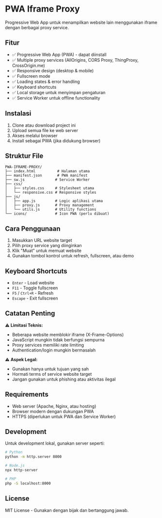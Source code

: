 # PWA Iframe Proxy

Progressive Web App untuk menampilkan website lain menggunakan iframe dengan berbagai proxy service.

## Fitur

- ✅ Progressive Web App (PWA) - dapat diinstall
- ✅ Multiple proxy services (AllOrigins, CORS Proxy, ThingProxy, CrossOrigin.me)
- ✅ Responsive design (desktop & mobile)
- ✅ Fullscreen mode
- ✅ Loading states & error handling
- ✅ Keyboard shortcuts
- ✅ Local storage untuk menyimpan pengaturan
- ✅ Service Worker untuk offline functionality

## Instalasi

1. Clone atau download project ini
2. Upload semua file ke web server
3. Akses melalui browser
4. Install sebagai PWA (jika didukung browser)

## Struktur File

```
PWA-IFRAME-PROXY/
├── index.html          # Halaman utama
├── manifest.json       # PWA manifest
├── sw.js              # Service Worker
├── css/
│   ├── styles.css     # Stylesheet utama
│   └── responsive.css # Responsive styles
├── js/
│   ├── app.js         # Logic aplikasi utama
│   ├── proxy.js       # Proxy management
│   └── utils.js       # Utility functions
└── icons/             # Icon PWA (perlu dibuat)
```

## Cara Penggunaan

1. Masukkan URL website target
2. Pilih proxy service yang diinginkan
3. Klik "Muat" untuk memuat website
4. Gunakan tombol kontrol untuk refresh, fullscreen, atau demo

## Keyboard Shortcuts

- `Enter` - Load website
- `F11` - Toggle fullscreen
- `F5` / `Ctrl+R` - Refresh
- `Escape` - Exit fullscreen

## Catatan Penting

⚠️ **Limitasi Teknis:**
- Beberapa website memblokir iframe (X-Frame-Options)
- JavaScript mungkin tidak berfungsi sempurna
- Proxy services memiliki rate limiting
- Authentication/login mungkin bermasalah

⚠️ **Aspek Legal:**
- Gunakan hanya untuk tujuan yang sah
- Hormati terms of service website target
- Jangan gunakan untuk phishing atau aktivitas ilegal

## Requirements

- Web server (Apache, Nginx, atau hosting)
- Browser modern dengan dukungan PWA
- HTTPS (diperlukan untuk PWA dan Service Worker)

## Development

Untuk development lokal, gunakan server seperti:

```bash
# Python
python -m http.server 8000

# Node.js
npx http-server

# PHP
php -S localhost:8000
```

## License

MIT License - Gunakan dengan bijak dan bertanggung jawab.
